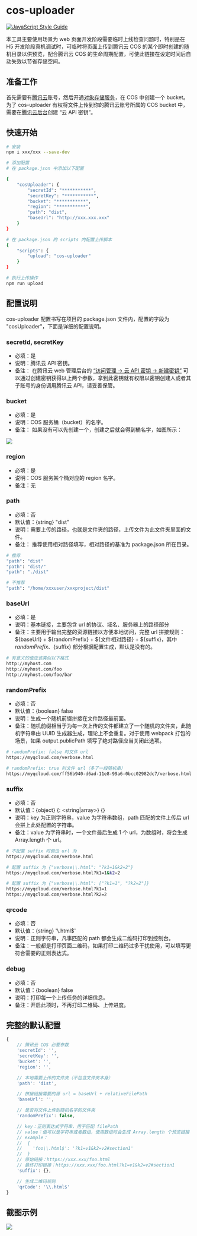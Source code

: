 # cos-uploader
[![JavaScript Style Guide](https://img.shields.io/badge/code_style-standard-brightgreen.svg)](https://standardjs.com)

本工具主要使用场景为 web 页面开发阶段需要临时上线检查问题时，特别是在 H5 开发阶段真机调试时，可临时将页面上传到腾讯云 COS 的某个即时创建的随机目录以供预览，配合腾讯云 COS 的生命周期配置，可使此链接在设定时间后自动失效以节省存储空间。

## 准备工作
首先需要有[腾讯云](https://cloud.tencent.com/)账号，然后开通[对象存储服务](https://cloud.tencent.com/product/cos)，在 COS 中创建一个 bucket。为了 cos-uploader 有权将文件上传到你的腾讯云账号所属的 COS bucket 中，需要在[腾讯云后台](https://console.cloud.tencent.com/cos5/key)创建 “云 API 密钥”。

## 快速开始
```bash
# 安装
npm i xxx/xxx --save-dev

# 添加配置
# 在 package.json 中添加以下配置

{
    "cosUploader": {
        "secretId": "***********",
        "secretKey": "***********",
        "bucket": "***********",
        "region": "***********",
        "path": "dist",
        "baseUrl": "http://xxx.xxx.xxx"
    }
}

# 在 package.json 的 scripts 内配置上传脚本
{
    "scripts": {
        "upload": "cos-uploader"
    }
}

# 执行上传操作
npm run upload
```

## 配置说明
cos-uploader 配置书写在项目的 package.json 文件内，配置的字段为 "cosUploader"，下面是详细的配置说明。

### secretId, secretKey
* 必填：是
* 说明：腾讯云 API 密钥。
* 备注：
在腾讯云 web 管理后台的 [“访问管理 -&gt; 云 API 密钥 -&gt; 新建密钥”](https://console.cloud.tencent.com/cam/capi) 可以通过创建密钥获得以上两个参数，拿到此密钥就有权限以密钥创建人或者其子账号的身份调用腾讯云 API，请妥善保管。

### bucket
* 必填：是
* 说明：COS 服务桶（bucket）的名字。
* 备注：
如果没有可以先创建一个，创建之后就会得到桶名字，如图所示：

![](https://mc.qcloudimg.com/static/img/baa8757780889855b768bc2f40950b27/image.png)

### region
* 必填：是
* 说明：COS 服务某个桶对应的 region 名字。
* 备注：无

### path
* 必填：否
* 默认值：{string} "dist"
* 说明：需要上传的路径，也就是文件夹的路径，上传文件为此文件夹里面的文件。
* 备注：
推荐使用相对路径填写，相对路径的基准为 package.json 所在目录。

```bash
# 推荐
"path": "dist"
"path": "dist/"
"path": "./dist"

# 不推荐
"path": "/home/xxxuser/xxxproject/dist"
```

### baseUrl
* 必填：是
* 说明：基本链接，主要包含 url 的协议、域名、服务器上的路径部分
* 备注：主要用于输出完整的资源链接以方便本地访问，完整 url 拼接规则：${baseUrl} + ${randomPrefix} + ${文件相对路径} + ${suffix}，其中 ${randomPrefix}、${suffix} 部分根据配置生成，默认是没有的。
```bash
# 有意义的值应该类似以下格式
http://myhost.com
http://myhost.com/foo
http://myhost.com/foo/bar
```

### randomPrefix
* 必填：否
* 默认值：{boolean} false
* 说明：生成一个随机前缀拼接在文件路径最前面。
* 备注：随机前缀相当于为每一次上传的文件都建立了一个随机的文件夹，此随机字符串由 UUID 生成器生成，理论上不会重复。对于使用 webpack 打包的场景，如果 output.publicPath 填写了绝对路径应当关闭此选项。
```bash
# randomPrefix: false 时文件 url
https://myqcloud.com/verbose.html

# randomPrefix: true 时文件 url（多了一段随机串）
https://myqcloud.com/ff56b940-d6ad-11e8-99a6-0bcc02982dc7/verbose.html

```

### suffix
* 必填：否
* 默认值：{object} {<reg string>: <string|array>} {}
* 说明：key 为正则字符串，value 为字符串数组，path 匹配的文件上传后 url 会拼上此处配置的字符串。
* 备注：value 为字符串时，一个文件最后生成 1 个 url，为数组时，将会生成 Array.length 个 url。
```bash
# 不配置 suffix 时假设 url 为
https://myqcloud.com/verbose.html

# 配置 suffix 为 {"verbose\\.html": "?k1=1&k2=2"}
https://myqcloud.com/verbose.html?k1=1&k2=2

# 配置 suffix 为 {"verbose\\.html": ["?k1=1", "?k2=2"]}
https://myqcloud.com/verbose.html?k1=1
https://myqcloud.com/verbose.html?k2=2

```

### qrcode
* 必填：否
* 默认值：{string} '\\.html$'
* 说明：正则字符串，凡事匹配的 path 都会生成二维码打印到控制台。
* 备注：一般都是打印页面二维码，如果打印二维码过多干扰使用，可以填写更符合需要的正则表达式。

### debug
* 必填：否
* 默认值：{boolean} false
* 说明：打印每一个上传任务的详细信息。
* 备注：开启此项时，不再打印二维码、上传进度。

## 完整的默认配置
```js
{
    // 腾讯云 COS 必要参数
    'secretId': '',
    'secretKey': '',
    'bucket': '',
    'region': '',

    // 本地需要上传的文件夹（不包含文件夹本身）
    'path': 'dist',

    // 拼接链接需要的源 url = baseUrl + relativeFilePath
    'baseUrl': '',

    // 是否将文件上传到随机名字的文件夹
    'randomPrefix': false,

    // key：正则表达式字符串，用于匹配 filePath
    // value：值可以是字符串或者数组，使用数组时会生成 Array.length 个预览链接
    // example：
    //  {
    //    'foo\\.html$': '?k1=v1&k2=v2#section1'
    //  }
    // 原始链接：https://xxx.xxx/foo.html
    // 最终打印链接：https://xxx.xxx/foo.html?k1=v1&k2=v2#section1
    'suffix': {},

    // 生成二维码规则
    'qrCode': '\\.html$'
}
```

## 截图示例
![](./docs/example.png)
